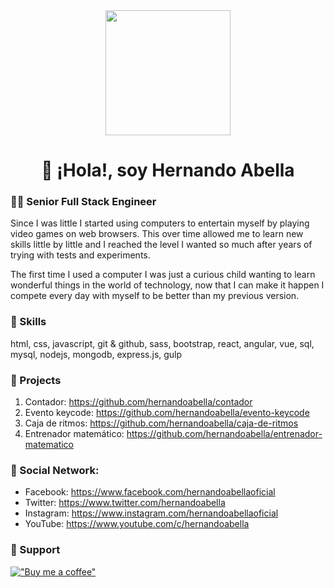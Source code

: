 <div align="center"><img src="https://user-images.githubusercontent.com/24196857/151287423-c86d0411-e1a4-44aa-a76a-327aa21fecb2.png" width="200px"></div>

<h1 align="center">👋 ¡Hola!, soy Hernando Abella</h1>

### 👨‍💻 Senior Full Stack Engineer

Since I was little I started using computers to entertain myself by playing video games on web browsers. This over time allowed me to learn new skills little by little and I reached the level I wanted so much after years of trying with tests and experiments.

The first time I used a computer I was just a curious child wanting to learn wonderful things in the world of technology, now that I can make it happen I compete every day with myself to be better than my previous version.

### 🤹 Skills

html, css, javascript, git & github, sass, bootstrap, react, angular, vue, sql, mysql, nodejs, mongodb, express.js, gulp

### 📁 Projects

1. Contador:                    https://github.com/hernandoabella/contador
2. Evento keycode:              https://github.com/hernandoabella/evento-keycode
3. Caja de ritmos:              https://github.com/hernandoabella/caja-de-ritmos
4. Entrenador matemático:       https://github.com/hernandoabella/entrenador-matematico

### 🤳 Social Network:

* Facebook: https://www.facebook.com/hernandoabellaoficial <br>
* Twitter: https://www.twitter.com/hernandoabella <br>
* Instagram: https://www.instagram.com/hernandoabellaoficial
* YouTube: https://www.youtube.com/c/hernandoabella

### 🙏 Support

[!["Buy me a coffee"](https://www.buymeacoffee.com/assets/img/custom_images/orange_img.png)](https://www.buymeacoffee.com/hernandoabella)

